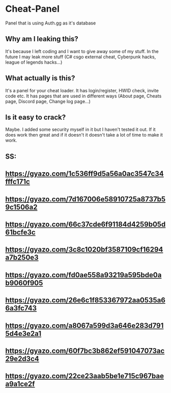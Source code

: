 # Cheat-Panel
Panel that is using Auth.gg as it's database

Why am I leaking this?
-
It's because I left coding and I want to give away some of my stuff. In the future I may leak more stuff (C# csgo external cheat, Cyberpunk hacks, league of legends hacks...)

What actually is this?
-
It's a panel for your cheat loader. It has login/register, HWID check, invite code etc. It has pages that are used in different ways (About page, Cheats page, Discord page, Change log page...)

Is it easy to crack?
-
Maybe. I added some security myself in it but I haven't tested it out. If it does work then great and if it doesn't it doesn't take a lot of time to make it work.

SS:
-
https://gyazo.com/1c536ff9d5a56a0ac3547c34fffc171c
-
https://gyazo.com/7d167006e58910725a8737b59c1506a2
-
https://gyazo.com/66c37cde6f91184d4259b05d61bcfe3c
-
https://gyazo.com/3c8c1020bf3587109cf16294a7b250e3
-
https://gyazo.com/fd0ae558a93219a595bde0ab9060f905
-
https://gyazo.com/26e6c1f853367972aa0535a66a3fc743
-
https://gyazo.com/a8067a599d3a646e283d7915d4e3e2a1
-
https://gyazo.com/60f7bc3b862ef591047073ac29e2d3c4
-
https://gyazo.com/22ce23aab5be1e715c967baea9a1ce2f
-
